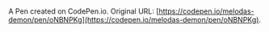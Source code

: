 # 

A Pen created on CodePen.io. Original URL: [https://codepen.io/melodas-demon/pen/oNBNPKg](https://codepen.io/melodas-demon/pen/oNBNPKg).


